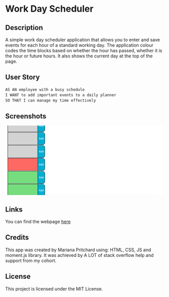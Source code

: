 # Work Day Scheduler

## Description

A simple work day scheduler application that allows you to enter and save events for each hour of a standard working day. The application colour codes the time blocks based on whether the hour has passed, whether it is the hour or future hours. It also shows the current day at the top of the page. 

## User Story

```md
AS AN employee with a busy schedule
I WANT to add important events to a daily planner
SO THAT I can manage my time effectively
```

## Screenshots

![Webpage Screenshot](./Assets/screenshot.png)


## Links 

You can find the webpage [here](https://marianapcs.github.io/planner-app/)

## Credits 
This app was created by Mariana Pritchard using: HTML, CSS, JS and moment.js library. It was achieved by A LOT of stack overflow help and support from my cohort. 

## License

This project is licensed under the MIT License. 

